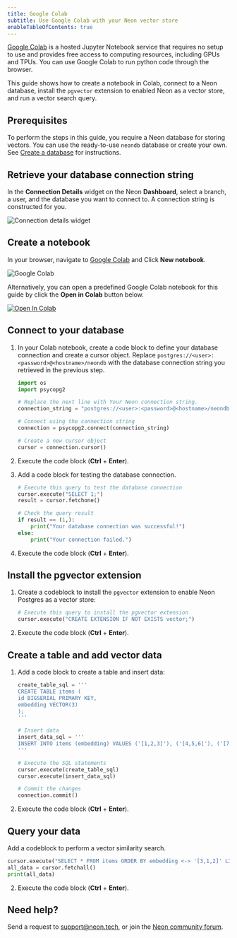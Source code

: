 ```yaml
---
title: Google Colab
subtitle: Use Google Colab with your Neon vector store
enableTableOfContents: true
---
```


[Google Colab](https://colab.research.google.com/) is a hosted Jupyter Notebook service that requires no setup to use and provides free access to computing resources, including GPUs and TPUs.
You can use Google Colab to run python code through the browser.

This guide shows how to create a notebook in Colab, connect to a Neon database, install the `pgvector` extension to enabled Neon as a vector store, and run a vector search query.

## Prerequisites

To perform the steps in this guide, you require a Neon database for storing vectors. You can use the ready-to-use `neondb` database or create your own. See [Create a database](/docs/manage/create-a-database) for instructions.

## Retrieve your database connection string

In the **Connection Details** widget on the Neon **Dashboard**, select a branch, a user, and the database you want to connect to. A connection string is constructed for you.

![Connection details widget](/docs/connect/connection_details.png)

## Create a notebook

In your browser, navigate to [Google Colab](https://colab.research.google.com/) and Click **New notebook**.

![Google Colab](/docs/ai/google_colab.png)

Alternatively, you can open a predefined Google Colab notebook for this guide by click the **Open in Colab** button below.

<a target="_blank" href="https://github.com/neondatabase/neon-google-colab-notebooks/blob/main/neon_pgvector_quickstart.ipynb">
  <img src="https://colab.research.google.com/assets/colab-badge.svg" alt="Open In Colab"/>
</a>

## Connect to your database

1. In your Colab notebook, create a code block to define your database connection and create a cursor object. Replace `postgres://<user>:<password>@<hostname>/neondb` with the database connection string you retrieved in the previous step.

    <CodeBlock shouldWrap>

    ```python
    import os
    import psycopg2

    # Replace the next line with Your Neon connection string.
    connection_string = "postgres://<user>:<password>@<hostname>/neondb"

    # Connect using the connection string
    connection = psycopg2.connect(connection_string)

    # Create a new cursor object
    cursor = connection.cursor()
    ```

    </CodeBlock>

2. Execute the code block (**Ctrl** + **Enter**).

3. Add a code block for testing the database connection.

    ```python
    # Execute this query to test the database connection
    cursor.execute("SELECT 1;")
    result = cursor.fetchone()

    # Check the query result
    if result == (1,):
        print("Your database connection was successful!")
    else:
        print("Your connection failed.")
    ```

4. Execute the code block (**Ctrl** + **Enter**).

## Install the pgvector extension

1. Create a codeblock to install the `pgvector` extension to enable Neon Postgres as a vector store:

    ```python
    # Execute this query to install the pgvector extension
    cursor.execute("CREATE EXTENSION IF NOT EXISTS vector;")
    ```

2. Execute the code block (**Ctrl** + **Enter**).

## Create a table and add vector data

1. Add a code block to create a table and insert data:

    <CodeBlock shouldWrap>

    ```python
    create_table_sql = '''
    CREATE TABLE items (
    id BIGSERIAL PRIMARY KEY,
    embedding VECTOR(3)
    );
    '''

    # Insert data
    insert_data_sql = '''
    INSERT INTO items (embedding) VALUES ('[1,2,3]'), ('[4,5,6]'), ('[7,8,9]');
    '''

    # Execute the SQL statements
    cursor.execute(create_table_sql)
    cursor.execute(insert_data_sql)

    # Commit the changes
    connection.commit()
    ```

    </CodeBlock>

2. Execute the code block (**Ctrl** + **Enter**).

## Query your data

Add a codeblock to perform a vector similarity search.

<CodeBlock shouldWrap>

```python
cursor.execute("SELECT * FROM items ORDER BY embedding <-> '[3,1,2]' LIMIT 3;")
all_data = cursor.fetchall()
print(all_data)
```

</CodeBlock>

2. Execute the code block (**Ctrl** + **Enter**).

## Need help?

Send a request to [support@neon.tech](mailto:support@neon.tech), or join the [Neon community forum](https://community.neon.tech/).
